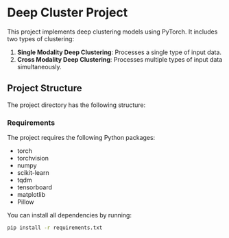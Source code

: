 # Deep Cluster Project

This project implements deep clustering models using PyTorch. It includes two types of clustering:
1. **Single Modality Deep Clustering**: Processes a single type of input data.
2. **Cross Modality Deep Clustering**: Processes multiple types of input data simultaneously.

## Project Structure

The project directory has the following structure:

### Requirements

The project requires the following Python packages:

- torch
- torchvision
- numpy
- scikit-learn
- tqdm
- tensorboard
- matplotlib
- Pillow

You can install all dependencies by running:

```sh
pip install -r requirements.txt